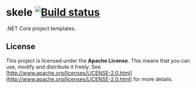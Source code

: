 skele [![Build status](https://ci.appveyor.com/api/projects/status/a7llbv6qhod8eouo?svg=true)](https://ci.appveyor.com/project/zahasoft/skele)
==================================

.NET Core project templates.

## License

This project is licensed under the **Apache License**. This means that you can use, modify and distribute it freely. See [http://www.apache.org/licenses/LICENSE-2.0.html](http://www.apache.org/licenses/LICENSE-2.0.html) for more details.
